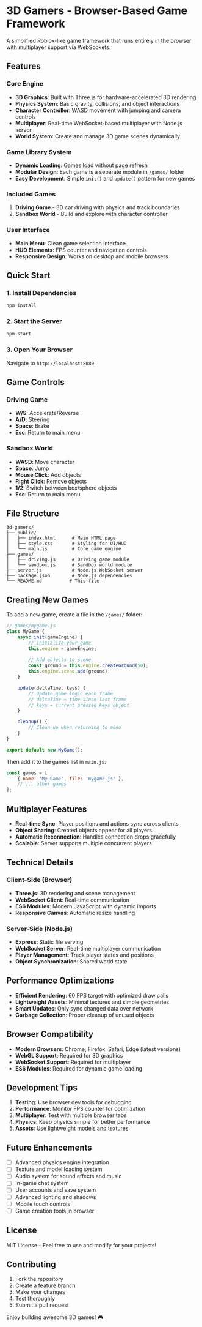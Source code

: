 # 3D Gamers - Browser-Based Game Framework

A simplified Roblox-like game framework that runs entirely in the browser with multiplayer support via WebSockets.

## Features

### Core Engine
- **3D Graphics**: Built with Three.js for hardware-accelerated 3D rendering
- **Physics System**: Basic gravity, collisions, and object interactions
- **Character Controller**: WASD movement with jumping and camera controls
- **Multiplayer**: Real-time WebSocket-based multiplayer with Node.js server
- **World System**: Create and manage 3D game scenes dynamically

### Game Library System
- **Dynamic Loading**: Games load without page refresh
- **Modular Design**: Each game is a separate module in `/games/` folder
- **Easy Development**: Simple `init()` and `update()` pattern for new games

### Included Games
1. **Driving Game** - 3D car driving with physics and track boundaries
2. **Sandbox World** - Build and explore with character controller

### User Interface
- **Main Menu**: Clean game selection interface
- **HUD Elements**: FPS counter and navigation controls
- **Responsive Design**: Works on desktop and mobile browsers

## Quick Start

### 1. Install Dependencies
```bash
npm install
```

### 2. Start the Server
```bash
npm start
```

### 3. Open Your Browser
Navigate to `http://localhost:8080`

## Game Controls

### Driving Game
- **W/S**: Accelerate/Reverse
- **A/D**: Steering
- **Space**: Brake
- **Esc**: Return to main menu

### Sandbox World
- **WASD**: Move character
- **Space**: Jump
- **Mouse Click**: Add objects
- **Right Click**: Remove objects
- **1/2**: Switch between box/sphere objects
- **Esc**: Return to main menu

## File Structure

```
3d-gamers/
├── public/
│   ├── index.html      # Main HTML page
│   ├── style.css       # Styling for UI/HUD
│   └── main.js         # Core game engine
├── games/
│   ├── driving.js      # Driving game module
│   └── sandbox.js      # Sandbox world module
├── server.js           # Node.js WebSocket server
├── package.json        # Node.js dependencies
└── README.md          # This file
```

## Creating New Games

To add a new game, create a file in the `/games/` folder:

```javascript
// games/mygame.js
class MyGame {
    async init(gameEngine) {
        // Initialize your game
        this.engine = gameEngine;
        
        // Add objects to scene
        const ground = this.engine.createGround(50);
        this.engine.scene.add(ground);
    }

    update(deltaTime, keys) {
        // Update game logic each frame
        // deltaTime = time since last frame
        // keys = current pressed keys object
    }

    cleanup() {
        // Clean up when returning to menu
    }
}

export default new MyGame();
```

Then add it to the games list in `main.js`:

```javascript
const games = [
    { name: 'My Game', file: 'mygame.js' },
    // ... other games
];
```

## Multiplayer Features

- **Real-time Sync**: Player positions and actions sync across clients
- **Object Sharing**: Created objects appear for all players
- **Automatic Reconnection**: Handles connection drops gracefully
- **Scalable**: Server supports multiple concurrent players

## Technical Details

### Client-Side (Browser)
- **Three.js**: 3D rendering and scene management
- **WebSocket Client**: Real-time communication
- **ES6 Modules**: Modern JavaScript with dynamic imports
- **Responsive Canvas**: Automatic resize handling

### Server-Side (Node.js)
- **Express**: Static file serving
- **WebSocket Server**: Real-time multiplayer communication
- **Player Management**: Track player states and positions
- **Object Synchronization**: Shared world state

## Performance Optimizations

- **Efficient Rendering**: 60 FPS target with optimized draw calls
- **Lightweight Assets**: Minimal textures and simple geometries
- **Smart Updates**: Only sync changed data over network
- **Garbage Collection**: Proper cleanup of unused objects

## Browser Compatibility

- **Modern Browsers**: Chrome, Firefox, Safari, Edge (latest versions)
- **WebGL Support**: Required for 3D graphics
- **WebSocket Support**: Required for multiplayer
- **ES6 Modules**: Required for dynamic game loading

## Development Tips

1. **Testing**: Use browser dev tools for debugging
2. **Performance**: Monitor FPS counter for optimization
3. **Multiplayer**: Test with multiple browser tabs
4. **Physics**: Keep physics simple for better performance
5. **Assets**: Use lightweight models and textures

## Future Enhancements

- [ ] Advanced physics engine integration
- [ ] Texture and model loading system
- [ ] Audio system for sound effects and music
- [ ] In-game chat system
- [ ] User accounts and save system
- [ ] Advanced lighting and shadows
- [ ] Mobile touch controls
- [ ] Game creation tools in browser

## License

MIT License - Feel free to use and modify for your projects!

## Contributing

1. Fork the repository
2. Create a feature branch
3. Make your changes
4. Test thoroughly
5. Submit a pull request

Enjoy building awesome 3D games! 🎮
